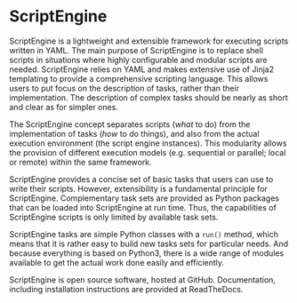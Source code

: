 # ScriptEngine

ScriptEngine is a lightweight and extensible framework for executing scripts
written in YAML. The main purpose of ScriptEngine is to replace shell scripts
in situations where highly configurable and modular scripts are needed.
ScriptEngine relies on YAML and makes extensive use of Jinja2 templating to
provide a comprehensive scripting language. This allows users to put focus on
the description of tasks, rather than their implementation. The description of
complex tasks should be nearly as short and clear as for simpler ones.

The ScriptEngine concept separates scripts (*what* to do) from the
implementation of tasks (*how* to do things), and also from the actual
execution environment (the script engine instances). This modularity allows the
provision of different execution models (e.g. sequential or parallel; local or
remote) within the same framework.

ScriptEngine provides a concise set of basic tasks that users can use to write
their scripts. However, extensibility is a fundamental principle for
ScriptEngine. Complementary task sets are provided as Python packages that can
be loaded into ScriptEngine at run time. Thus, the capabilities of ScriptEngine
scripts is only limited by available task sets.

ScriptEngine tasks are simple Python classes with a `run()` method, which means
that it is rather easy to build new tasks sets for particular needs. And
because everything is based on Python3, there is a wide range of modules
available to get the actual work done easily and efficiently.

ScriptEngine is open source software, hosted at GitHub. Documentation,
including installation instructions are provided at ReadTheDocs.
